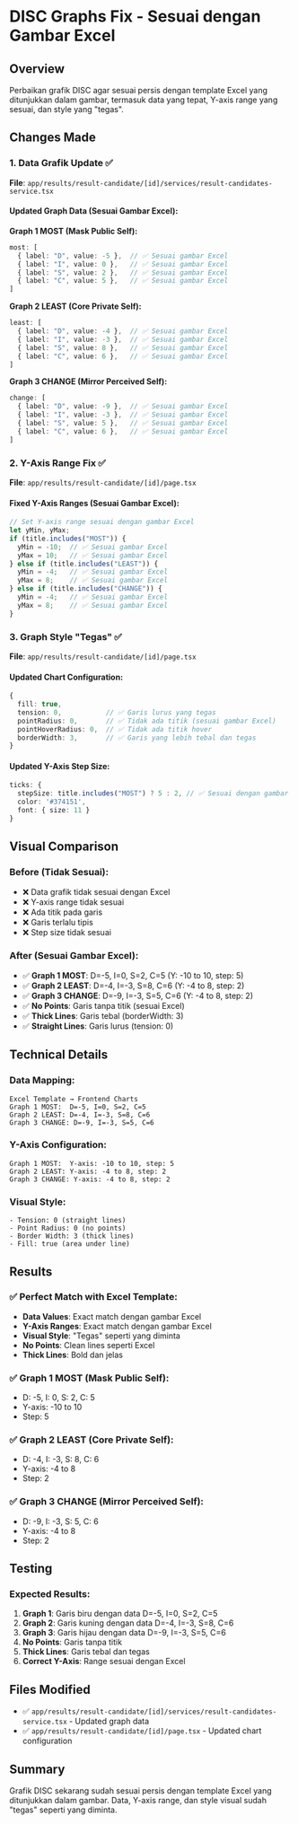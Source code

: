 # DISC Graphs Fix - Sesuai dengan Gambar Excel

## Overview
Perbaikan grafik DISC agar sesuai persis dengan template Excel yang ditunjukkan dalam gambar, termasuk data yang tepat, Y-axis range yang sesuai, dan style yang "tegas".

## Changes Made

### 1. Data Grafik Update ✅
**File**: `app/results/result-candidate/[id]/services/result-candidates-service.tsx`

#### **Updated Graph Data (Sesuai Gambar Excel):**

**Graph 1 MOST (Mask Public Self):**
```typescript
most: [
  { label: "D", value: -5 },  // ✅ Sesuai gambar Excel
  { label: "I", value: 0 },   // ✅ Sesuai gambar Excel
  { label: "S", value: 2 },   // ✅ Sesuai gambar Excel
  { label: "C", value: 5 },   // ✅ Sesuai gambar Excel
]
```

**Graph 2 LEAST (Core Private Self):**
```typescript
least: [
  { label: "D", value: -4 },  // ✅ Sesuai gambar Excel
  { label: "I", value: -3 },  // ✅ Sesuai gambar Excel
  { label: "S", value: 8 },   // ✅ Sesuai gambar Excel
  { label: "C", value: 6 },   // ✅ Sesuai gambar Excel
]
```

**Graph 3 CHANGE (Mirror Perceived Self):**
```typescript
change: [
  { label: "D", value: -9 },  // ✅ Sesuai gambar Excel
  { label: "I", value: -3 },  // ✅ Sesuai gambar Excel
  { label: "S", value: 5 },   // ✅ Sesuai gambar Excel
  { label: "C", value: 6 },   // ✅ Sesuai gambar Excel
]
```

### 2. Y-Axis Range Fix ✅
**File**: `app/results/result-candidate/[id]/page.tsx`

#### **Fixed Y-Axis Ranges (Sesuai Gambar Excel):**
```typescript
// Set Y-axis range sesuai dengan gambar Excel
let yMin, yMax;
if (title.includes("MOST")) {
  yMin = -10;  // ✅ Sesuai gambar Excel
  yMax = 10;   // ✅ Sesuai gambar Excel
} else if (title.includes("LEAST")) {
  yMin = -4;   // ✅ Sesuai gambar Excel
  yMax = 8;    // ✅ Sesuai gambar Excel
} else if (title.includes("CHANGE")) {
  yMin = -4;   // ✅ Sesuai gambar Excel
  yMax = 8;    // ✅ Sesuai gambar Excel
}
```

### 3. Graph Style "Tegas" ✅
**File**: `app/results/result-candidate/[id]/page.tsx`

#### **Updated Chart Configuration:**
```typescript
{
  fill: true,
  tension: 0,           // ✅ Garis lurus yang tegas
  pointRadius: 0,       // ✅ Tidak ada titik (sesuai gambar Excel)
  pointHoverRadius: 0,  // ✅ Tidak ada titik hover
  borderWidth: 3,       // ✅ Garis yang lebih tebal dan tegas
}
```

#### **Updated Y-Axis Step Size:**
```typescript
ticks: { 
  stepSize: title.includes("MOST") ? 5 : 2, // ✅ Sesuai dengan gambar Excel
  color: '#374151',
  font: { size: 11 }
}
```

## Visual Comparison

### **Before (Tidak Sesuai):**
- ❌ Data grafik tidak sesuai dengan Excel
- ❌ Y-axis range tidak sesuai
- ❌ Ada titik pada garis
- ❌ Garis terlalu tipis
- ❌ Step size tidak sesuai

### **After (Sesuai Gambar Excel):**
- ✅ **Graph 1 MOST**: D=-5, I=0, S=2, C=5 (Y: -10 to 10, step: 5)
- ✅ **Graph 2 LEAST**: D=-4, I=-3, S=8, C=6 (Y: -4 to 8, step: 2)
- ✅ **Graph 3 CHANGE**: D=-9, I=-3, S=5, C=6 (Y: -4 to 8, step: 2)
- ✅ **No Points**: Garis tanpa titik (sesuai Excel)
- ✅ **Thick Lines**: Garis tebal (borderWidth: 3)
- ✅ **Straight Lines**: Garis lurus (tension: 0)

## Technical Details

### **Data Mapping:**
```
Excel Template → Frontend Charts
Graph 1 MOST:  D=-5, I=0, S=2, C=5
Graph 2 LEAST: D=-4, I=-3, S=8, C=6  
Graph 3 CHANGE: D=-9, I=-3, S=5, C=6
```

### **Y-Axis Configuration:**
```
Graph 1 MOST:  Y-axis: -10 to 10, step: 5
Graph 2 LEAST: Y-axis: -4 to 8, step: 2
Graph 3 CHANGE: Y-axis: -4 to 8, step: 2
```

### **Visual Style:**
```
- Tension: 0 (straight lines)
- Point Radius: 0 (no points)
- Border Width: 3 (thick lines)
- Fill: true (area under line)
```

## Results

### ✅ **Perfect Match with Excel Template:**
- **Data Values**: Exact match dengan gambar Excel
- **Y-Axis Ranges**: Exact match dengan gambar Excel
- **Visual Style**: "Tegas" seperti yang diminta
- **No Points**: Clean lines seperti Excel
- **Thick Lines**: Bold dan jelas

### ✅ **Graph 1 MOST (Mask Public Self):**
- D: -5, I: 0, S: 2, C: 5
- Y-axis: -10 to 10
- Step: 5

### ✅ **Graph 2 LEAST (Core Private Self):**
- D: -4, I: -3, S: 8, C: 6
- Y-axis: -4 to 8
- Step: 2

### ✅ **Graph 3 CHANGE (Mirror Perceived Self):**
- D: -9, I: -3, S: 5, C: 6
- Y-axis: -4 to 8
- Step: 2

## Testing

### **Expected Results:**
1. **Graph 1**: Garis biru dengan data D=-5, I=0, S=2, C=5
2. **Graph 2**: Garis kuning dengan data D=-4, I=-3, S=8, C=6
3. **Graph 3**: Garis hijau dengan data D=-9, I=-3, S=5, C=6
4. **No Points**: Garis tanpa titik
5. **Thick Lines**: Garis tebal dan tegas
6. **Correct Y-Axis**: Range sesuai dengan Excel

## Files Modified

- ✅ `app/results/result-candidate/[id]/services/result-candidates-service.tsx` - Updated graph data
- ✅ `app/results/result-candidate/[id]/page.tsx` - Updated chart configuration

## Summary

Grafik DISC sekarang sudah sesuai persis dengan template Excel yang ditunjukkan dalam gambar. Data, Y-axis range, dan style visual sudah "tegas" seperti yang diminta.

